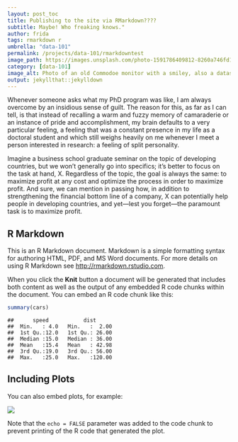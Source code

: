 ```yaml
---
layout: post_toc
title: Publishing to the site via RMarkdown????
subtitle: Maybe! Who freaking knows."
author: frida
tags: rmarkdown r
umbrella: "data-101"
permalink: /projects/data-101/rmarkdowntest
image_path: https://images.unsplash.com/photo-1591786409812-8260a746fd1c?ixid=MXwxMjA3fDB8MHxwaG90by1wYWdlfHx8fGVufDB8fHw%3D&ixlib=rb-1.2.1&auto=format&fit=crop&w=1217&q=80
category: [data-101]
image_alt: Photo of an old Commodoe monitor with a smiley, also a datasette and old instructions.
output: jekyllthat::jekylldown
---
```


Whenever someone asks what my PhD program was like, I am always overcome
by an insidious sense of guilt. The reason for this, as far as I can
tell, is that instead of recalling a warm and fuzzy memory of
camaraderie or an instance of pride and accomplishment, my brain
defaults to a very particular feeling, a feeling that was a constant
presence in my life as a doctoral student and which still weighs heavily
on me whenever I meet a person interested in research: a feeling of
split personality.

Imagine a business school graduate seminar on the topic of developing
countries, but we won’t generally go into specifics; it’s better to
focus on the task at hand, X. Regardless of the topic, the goal is
always the same: to maximize profit at any cost and optimize the process
in order to maximize profit. And sure, we can mention in passing how, in
addition to strengthening the financial bottom line of a company, X can
potentially help people in developing countries, and yet—lest you
forget—the paramount task is to maximize profit.

## R Markdown

This is an R Markdown document. Markdown is a simple formatting syntax
for authoring HTML, PDF, and MS Word documents. For more details on
using R Markdown see <http://rmarkdown.rstudio.com>.

When you click the **Knit** button a document will be generated that
includes both content as well as the output of any embedded R code
chunks within the document. You can embed an R code chunk like this:

``` r
summary(cars)
```

    ##      speed           dist       
    ##  Min.   : 4.0   Min.   :  2.00  
    ##  1st Qu.:12.0   1st Qu.: 26.00  
    ##  Median :15.0   Median : 36.00  
    ##  Mean   :15.4   Mean   : 42.98  
    ##  3rd Qu.:19.0   3rd Qu.: 56.00  
    ##  Max.   :25.0   Max.   :120.00

## Including Plots

You can also embed plots, for example:

![]({{site.baseurl}}/media/posts/2021-3-2-rmarkdown_test_files/figure-gfm/pressure-1.png)<!-- -->

Note that the `echo = FALSE` parameter was added to the code chunk to
prevent printing of the R code that generated the plot.

